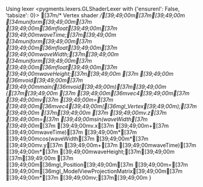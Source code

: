 Using lexer <pygments.lexers.GLShaderLexer with {'ensurenl': False, 'tabsize': 0}>
[37m/* Vertex shader */[39;49;00m[37m[39;49;00m
[34muniform[39;49;00m[37m [39;49;00m[36mfloat[39;49;00m[37m [39;49;00mwaveTime;[37m[39;49;00m
[34muniform[39;49;00m[37m [39;49;00m[36mfloat[39;49;00m[37m [39;49;00mwaveWidth;[37m[39;49;00m
[34muniform[39;49;00m[37m [39;49;00m[36mfloat[39;49;00m[37m [39;49;00mwaveHeight;[37m[39;49;00m
[37m [39;49;00m
[36mvoid[39;49;00m[37m [39;49;00mmain([36mvoid[39;49;00m)[37m[39;49;00m
{[37m[39;49;00m
[37m    [39;49;00m[36mvec4[39;49;00m[37m [39;49;00mv[37m [39;49;00m=[37m [39;49;00m[36mvec4[39;49;00m([36mgl_Vertex[39;49;00m);[37m[39;49;00m
[37m[39;49;00m
[37m    [39;49;00mv.z[37m [39;49;00m=[37m [39;49;00msin(waveWidth[37m [39;49;00m*[37m [39;49;00mv.x[37m [39;49;00m+[37m [39;49;00mwaveTime)[37m [39;49;00m*[37m [39;49;00mcos(waveWidth[37m [39;49;00m*[37m [39;49;00mv.y[37m [39;49;00m+[37m [39;49;00mwaveTime)[37m [39;49;00m*[37m [39;49;00mwaveHeight;[37m[39;49;00m
[37m[39;49;00m
[37m    [39;49;00m[36mgl_Position[39;49;00m[37m [39;49;00m=[37m [39;49;00m[36mgl_ModelViewProjectionMatrix[39;49;00m[37m [39;49;00m*[37m [39;49;00mv;[37m[39;49;00m
}

